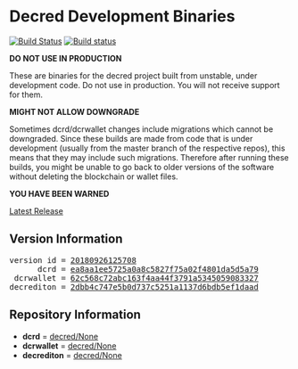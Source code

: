 
# Decred Development Binaries

[![Build Status](https://travis-ci.org/matheusd/decred-weekly-builds.svg?branch=v20180926125708)](https://travis-ci.org/matheusd/decred-weekly-builds) [![Build status](https://ci.appveyor.com/api/projects/status/hncgrnv0xuqb6s3c/branch/v20180926125708?svg=true)](https://ci.appveyor.com/project/matheusd/decred-weekly-builds/branch/v20180926125708)


**DO NOT USE IN PRODUCTION**

These are binaries for the decred project built from unstable, under development
code. Do not use in production. You will not receive support for them.

**MIGHT NOT ALLOW DOWNGRADE**

Sometimes dcrd/dcrwallet changes include migrations which cannot be downgraded.
Since these builds are made from code that is under development (usually from
the master branch of the respective repos), this means that they may include such
migrations. Therefore after running these builds, you might be unable to go back
to older versions of the software without deleting the blockchain or wallet
files.

**YOU HAVE BEEN WARNED**

[Latest Release](https://github.com/matheusd/decred-weekly-builds/releases/latest)

## Version Information

<pre>
version id = <a href="https://github.com/matheusd/decred-weekly-builds/releases/tag/v20180926125708">20180926125708</a>
      dcrd = <a href="https://github.com/decred/dcrd/commits/ea8aa1ee5725a0a8c5827f75a02f4801da5d5a79">ea8aa1ee5725a0a8c5827f75a02f4801da5d5a79</a>
 dcrwallet = <a href="https://github.com/decred/dcrwallet/commits/62c568c72abc163f4aa44f3791a5345059083327">62c568c72abc163f4aa44f3791a5345059083327</a>
decrediton = <a href="https://github.com/decred/decrediton/commits/2dbb4c747e5b0d737c5251a1137d6bdb5ef1daad">2dbb4c747e5b0d737c5251a1137d6bdb5ef1daad</a>
</pre>

## Repository Information

- **dcrd** = [decred/None](https://github.com/decred/dcrd)
- **dcrwallet** = [decred/None](https://github.com/decred/dcrwallet)
- **decrediton** = [decred/None](https://github.com/decred/decrediton)


